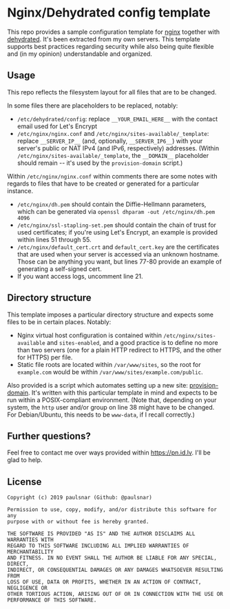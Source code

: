 # Nginx/Dehydrated config template

This repo provides a sample configuration template for [nginx][] together with
[dehydrated][]. It's been extracted from my own servers. This template supports
best practices regarding security while also being quite flexible and
(in my opinion) understandable and organized.

[nginx]: https://nginx.org/
[dehydrated]: https://github.com/lukas2511/dehydrated

## Usage

This repo reflects the filesystem layout for all files that are to be changed.

In some files there are placeholders to be replaced, notably:

* `/etc/dehydrated/config`: replace `__YOUR_EMAIL_HERE__` with the contact email
  used for Let's Encrypt
* `/etc/nginx/nginx.conf` and `/etc/nginx/sites-available/_template`:
  replace `__SERVER_IP__` (and, optionally, `__SERVER_IP6__`) with your server's
  public or NAT IPv4 (and IPv6, respectively) addresses.
  (Within `/etc/nginx/sites-available/_template`, the `__DOMAIN__` placeholder
  should remain -- it's used by the `provision-domain` script.)

Within `/etc/nginx/nginx.conf` within comments there are some notes with regards
to files that have to be created or generated for a particular instance.

* `/etc/nginx/dh.pem` should contain the Diffie-Hellmann parameters, which can
  be generated via `openssl dhparam -out /etc/nginx/dh.pem 4096`
* `/etc/nginx/ssl-stapling-set.pem` should contain the chain of trust for
  used certificates; if you're using Let's Encrypt, an example is provided
  within lines 51 through 55.
* `/etc/nginx/default_cert.crt` and `default_cert.key` are the certificates
  that are used when your server is accessed via an unknown hostname. Those
  can be anything you want, but lines 77-80 provide an example of generating
  a self-signed cert.
* If you want access logs, uncomment line 21.

## Directory structure

This template imposes a particular directory structure and expects some files
to be in certain places. Notably:

* Nginx virtual host configuration is contained within `/etc/nginx/sites-available`
  and `sites-enabled`, and a good practice is to define no more than two servers
  (one for a plain HTTP redirect to HTTPS, and the other for HTTPS) per file.
* Static file roots are located within `/var/www/sites`, so the root for
  `example.com` would be within `/var/www/sites/example.com/public`.

Also provided is a script which automates setting up a new site:
[provision-domain](./usr/sbin/provision-domain). It's written with this
particular template in mind and expects to be run within a POSIX-compliant
environment. (Note that, depending on your system, the `http` user and/or
group on line 38 might have to be changed. For Debian/Ubuntu, this needs to
be `www-data`, if I recall correctly.)

## Further questions?

Feel free to contact me over ways provided within <https://pn.id.lv>. I'll be
glad to help.

## License

```
Copyright (c) 2019 paulsnar (Github: @paulsnar)

Permission to use, copy, modify, and/or distribute this software for any
purpose with or without fee is hereby granted.

THE SOFTWARE IS PROVIDED "AS IS" AND THE AUTHOR DISCLAIMS ALL WARRANTIES WITH
REGARD TO THIS SOFTWARE INCLUDING ALL IMPLIED WARRANTIES OF MERCHANTABILITY
AND FITNESS. IN NO EVENT SHALL THE AUTHOR BE LIABLE FOR ANY SPECIAL, DIRECT,
INDIRECT, OR CONSEQUENTIAL DAMAGES OR ANY DAMAGES WHATSOEVER RESULTING FROM
LOSS OF USE, DATA OR PROFITS, WHETHER IN AN ACTION OF CONTRACT, NEGLIGENCE OR
OTHER TORTIOUS ACTION, ARISING OUT OF OR IN CONNECTION WITH THE USE OR
PERFORMANCE OF THIS SOFTWARE.
```
